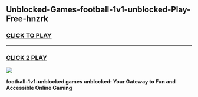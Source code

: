
## Unblocked-Games-football-1v1-unblocked-Play-Free-hnzrk
<h3>
<a href="https://premium76.site?title=football-1v1-unblocked&ref=12A">CLICK TO PLAY</a></h3>
<hr>

<h3>
<a href="https://premium76.site?title=football-1v1-unblocked&ref=12A">CLICK 2 PLAY</a>
  
</h3>

<a href="https://premium76.site?title=football-1v1-unblocked&ref=12A"><img src="https://clearcache.store/games.png"></a>


**football-1v1-unblocked games unblocked: Your Gateway to Fun and Accessible Online Gaming**
